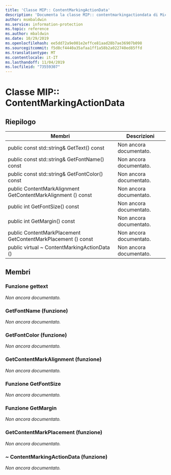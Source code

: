 ```yaml
---
title: 'Classe MIP:: ContentMarkingActionData'
description: 'Documenta la classe MIP:: contentmarkingactiondata di Microsoft Information Protection (MIP) SDK.'
author: msmbaldwin
ms.service: information-protection
ms.topic: reference
ms.author: mbaldwin
ms.date: 10/29/2019
ms.openlocfilehash: ee5dd72a9e001e2effce81aad28b7ae36907b098
ms.sourcegitcommit: f5d8cf4440a35afaa1ff1a58b2a022740ed85ffd
ms.translationtype: MT
ms.contentlocale: it-IT
ms.lasthandoff: 11/04/2019
ms.locfileid: "73559307"
---
```

# <a name="class-mipcontentmarkingactiondata"></a>Classe MIP:: ContentMarkingActionData 
  
## <a name="summary"></a>Riepilogo
 Membri                        | Descrizioni                                
--------------------------------|---------------------------------------------
public const std::string& GetText() const  | Non ancora documentato.
public const std::string& GetFontName() const  | Non ancora documentato.
public const std::string& GetFontColor() const  | Non ancora documentato.
public ContentMarkAlignment GetContentMarkAlignment () const  | Non ancora documentato.
public int GetFontSize() const  | Non ancora documentato.
public int GetMargin() const  | Non ancora documentato.
public ContentMarkPlacement GetContentMarkPlacement () const  | Non ancora documentato.
public virtual ~ ContentMarkingActionData ()  | Non ancora documentato.
  
## <a name="members"></a>Membri
  
### <a name="gettext-function"></a>Funzione gettext
_Non ancora documentato._

  
### <a name="getfontname-function"></a>GetFontName (funzione)
_Non ancora documentato._

  
### <a name="getfontcolor-function"></a>GetFontColor (funzione)
_Non ancora documentato._

  
### <a name="getcontentmarkalignment-function"></a>GetContentMarkAlignment (funzione)
_Non ancora documentato._

  
### <a name="getfontsize-function"></a>Funzione GetFontSize
_Non ancora documentato._

  
### <a name="getmargin-function"></a>Funzione GetMargin
_Non ancora documentato._

  
### <a name="getcontentmarkplacement-function"></a>GetContentMarkPlacement (funzione)
_Non ancora documentato._

  
### <a name="contentmarkingactiondata-function"></a>~ ContentMarkingActionData (funzione)
_Non ancora documentato._
